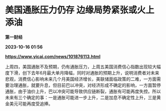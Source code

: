 # 美国通胀压力仍存 边缘局势紧张或火上添油
**第一财经**

**2023-10-16 01:56**

**https://www.yicai.com/news/101876113.html**

上周四，美国通胀不及预期，仍有通胀压力，上周五美国消费信心指数出现较大幅度下滑，创下去年6月最大单月降幅，同时对通胀的预期上升，说明消费者对未来悲观，消费信心影响未来几个月美国经济增长，美联储面临政策的二难，一方面需要治理通胀，就要升息，但目前巴以冲突，对经济形成不确定的影响，一方面暂停通胀，由于油价上升，巴以冲突可能导致供应链断裂，通胀有可能再度失控。所以未来有三个确定的事：一是通胀可能进一步上升，二是加息不确定性上升，三是黄金美元可能再度受追捧。